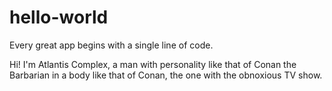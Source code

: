 # hello-world

Every great app begins with a single line of code. 


Hi! I'm Atlantis Complex, a man with personality like that of Conan the Barbarian in a body like that of Conan, the one with the obnoxious TV show. 
